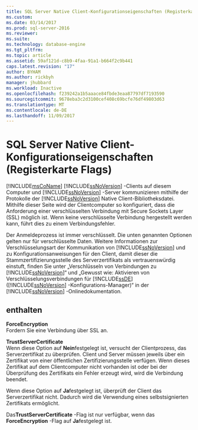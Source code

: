 ```yaml
---
title: SQL Server Native Client-Konfigurationseigenschaften (Registerkarte "Flags") | Microsoft Docs
ms.custom: 
ms.date: 03/14/2017
ms.prod: sql-server-2016
ms.reviewer: 
ms.suite: 
ms.technology: database-engine
ms.tgt_pltfrm: 
ms.topic: article
ms.assetid: 59af121d-c8b9-4faa-91a1-b664f2c9b441
caps.latest.revision: "17"
author: BYHAM
ms.author: rickbyh
manager: jhubbard
ms.workload: Inactive
ms.openlocfilehash: f239242a1b5aaace84fbde3eaa87797df7193590
ms.sourcegitcommit: 9678eba3c2d3100cef408c69bcfe76df49803d63
ms.translationtype: MT
ms.contentlocale: de-DE
ms.lasthandoff: 11/09/2017
---
```

# <a name="sql-server-native-client-configuration-properties-flags-tab"></a>SQL Server Native Client-Konfigurationseigenschaften (Registerkarte Flags)
  [!INCLUDE[msCoName](../../includes/msconame-md.md)] [!INCLUDE[ssNoVersion](../../includes/ssnoversion-md.md)] -Clients auf diesem Computer und [!INCLUDE[ssNoVersion](../../includes/ssnoversion-md.md)] -Server kommunizieren mithilfe der Protokolle der [!INCLUDE[ssNoVersion](../../includes/ssnoversion-md.md)] Native Client-Bibliotheksdatei. Mithilfe dieser Seite wird der Clientcomputer so konfiguriert, dass die Anforderung einer verschlüsselten Verbindung mit Secure Sockets Layer (SSL) möglich ist. Wenn keine verschlüsselte Verbindung hergestellt werden kann, führt dies zu einem Verbindungsfehler.  
  
 Der Anmeldeprozess ist immer verschlüsselt. Die unten genannten Optionen gelten nur für verschlüsselte Daten. Weitere Informationen zur Verschlüsselungsart der Kommunikation von [!INCLUDE[ssNoVersion](../../includes/ssnoversion-md.md)] und zu Konfigurationsanweisungen für den Client, damit dieser die Stammzertifizierungsstelle des Serverzertifikats als vertrauenswürdig einstuft, finden Sie unter „Verschlüsseln von Verbindungen zu [!INCLUDE[ssNoVersion](../../includes/ssnoversion-md.md)]“ und „Gewusst wie: Aktivieren von Verschlüsselungsverbindungen für [!INCLUDE[ssDE](../../includes/ssde-md.md)] ([!INCLUDE[ssNoVersion](../../includes/ssnoversion-md.md)] -Konfigurations-Manager)“ in der [!INCLUDE[ssNoVersion](../../includes/ssnoversion-md.md)] -Onlinedokumentation.  
  
## <a name="options"></a>enthalten  
 **ForceEncryption**  
 Fordern Sie eine Verbindung über SSL an.  
  
 **TrustServerCertificate**  
 Wenn diese Option auf **Nein**festgelegt ist, versucht der Clientprozess, das Serverzertifikat zu überprüfen. Client und Server müssen jeweils über ein Zertifikat von einer öffentlichen Zertifizierungsstelle verfügen. Wenn dieses Zertifikat auf dem Clientcomputer nicht vorhanden ist oder bei der Überprüfung des Zertifikats ein Fehler erzeugt wird, wird die Verbindung beendet.  
  
 Wenn diese Option auf **Ja**festgelegt ist, überprüft der Client das Serverzertifikat nicht. Dadurch wird die Verwendung eines selbstsignierten Zertifikats ermöglicht.  
  
 Das**TrustServerCertificate** -Flag ist nur verfügbar, wenn das **ForceEncryption** -Flag auf **Ja**festgelegt ist.  
  
  
